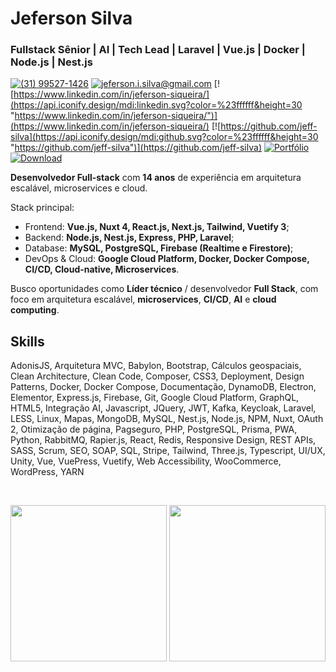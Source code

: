 <!--curriculum:start-->

# Jeferson Silva

### Fullstack Sênior | AI | Tech Lead | Laravel | Vue.js | Docker | Node.js | Nest.js

[![(31) 99527-1426](https://api.iconify.design/ic:baseline-whatsapp.svg?color=%23ffffff&height=30 "(31) 99527-1426")](https://wa.me/message/NG7A2SW25XIEI1)
[![jeferson.i.silva@gmail.com](https://api.iconify.design/ic:outline-alternate-email.svg?color=%23ffffff&height=30 "jeferson.i.silva@gmail.com")](mailto:jeferson.i.silva@gmail.com)
[![https://www.linkedin.com/in/jeferson-siqueira/](https://api.iconify.design/mdi:linkedin.svg?color=%23ffffff&height=30 "https://www.linkedin.com/in/jeferson-siqueira/")](https://www.linkedin.com/in/jeferson-siqueira/)
[![https://github.com/jeff-silva](https://api.iconify.design/mdi:github.svg?color=%23ffffff&height=30 "https://github.com/jeff-silva")](https://github.com/jeff-silva)
[![Portfólio](https://api.iconify.design/material-symbols:home-rounded.svg?color=%23ffffff&height=30 "Portfólio")](https://jeff-silva.github.io)
[![Download](https://api.iconify.design/mdi:download.svg?color=%23ffffff&height=30 "Download")](https://jeff-silva.github.io/jeff-silva/profiles/fullstack-dev/resume.pdf)

**Desenvolvedor Full-stack** com **14 anos** de experiência em arquitetura escalável, microservices e cloud.

Stack principal:

- Frontend: **Vue.js, Nuxt 4, React.js, Next.js, Tailwind, Vuetify 3**;
- Backend: **Node.js, Nest.js, Express, PHP, Laravel**;
- Database: **MySQL, PostgreSQL, Firebase (Realtime e Firestore)**;
- DevOps & Cloud: **Google Cloud Platform, Docker, Docker Compose, CI/CD, Cloud-native, Microservices**.

Busco oportunidades como **Líder técnico** / desenvolvedor **Full Stack**, com foco em arquitetura escalável, **microservices**, **CI/CD**, **AI** e **cloud computing**.

## Skills

AdonisJS, Arquitetura MVC, Babylon, Bootstrap, Cálculos geospaciais, Clean Architecture, Clean Code, Composer, CSS3, Deployment, Design Patterns, Docker, Docker Compose, Documentação, DynamoDB, Electron, Elementor, Express.js, Firebase, Git, Google Cloud Platform, GraphQL, HTML5, Integração AI, Javascript, JQuery, JWT, Kafka, Keycloak, Laravel, LESS, Linux, Mapas, MongoDB, MySQL, Nest.js, Node.js, NPM, Nuxt, OAuth 2, Otimização de página, Pagseguro, PHP, PostgreSQL, Prisma, PWA, Python, RabbitMQ, Rapier.js, React, Redis, Responsive Design, REST APIs, SASS, Scrum, SEO, SOAP, SQL, Stripe, Tailwind, Three.js, Typescript, UI/UX, Unity, Vue, VuePress, Vuetify, Web Accessibility, WooCommerce, WordPress, YARN

<!--curriculum:final-->

<br />

<p align="center">
<img height="250px" src="https://github-readme-stats.vercel.app/api/top-langs/?username=jeff-silva&layout=compact&langs_count=7&theme=dracula" loading="lazy" />
<img height="250px" src="https://media2.giphy.com/media/v1.Y2lkPTc5MGI3NjExdHBuOWZneXdodnJvbnB1dG43NnJkbzlnNWQ3dGFneTE4bGUwZDRyayZlcD12MV9pbnRlcm5hbF9naWZfYnlfaWQmY3Q9Zw/111ebonMs90YLu/giphy.gif" />
</p>

